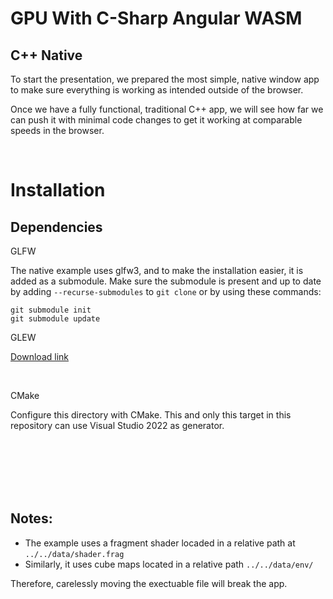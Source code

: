 # GPU With C-Sharp Angular WASM
## C++ Native

To start the presentation, we prepared the most simple, native window app to make sure everything is working as intended outside of the browser. 

Once we have a fully functional, traditional C++ app, we will see how far we can push it with minimal code changes to get it working at comparable speeds in the browser.


<br>

# Installation

## Dependencies

GLFW

The native example uses glfw3, and to make the installation easier, it is added as a submodule.
Make sure the submodule is present and up to date by adding `--recurse-submodules` to `git clone` or by using these commands:
```
git submodule init
git submodule update
```

GLEW

[Download link](http://glew.sourceforge.net/)

<br>

CMake 

Configure this directory with CMake. This and only this target in this repository can use Visual Studio 2022 as generator.



<br><br><br><br><br>




Notes:
-------
- The example uses a fragment shader locaded in a relative path at `../../data/shader.frag`
- Similarly, it uses cube maps located in a relative path `../../data/env/`

Therefore, carelessly moving the exectuable file will break the app.
